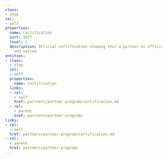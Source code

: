 ```yaml
---
class:
- stop
rel:
- self
properties:
  name: Certification
  sort: 3977
  level: 2
  description: Official certification showing that a partner is officially approved
    and vetted.
entities:
- class:
  - stop
  rel:
  - self
  properties:
    name: Certification
  links:
  - rel:
    - self
    href: partners/partner-program/certification.md
  - rel:
    - parent
    href: partners/partner-program/
links:
- rel:
  - self
  href: partners/partner-program/certification.md
- rel:
  - parent
  href: partners/partner-program/
...
```

